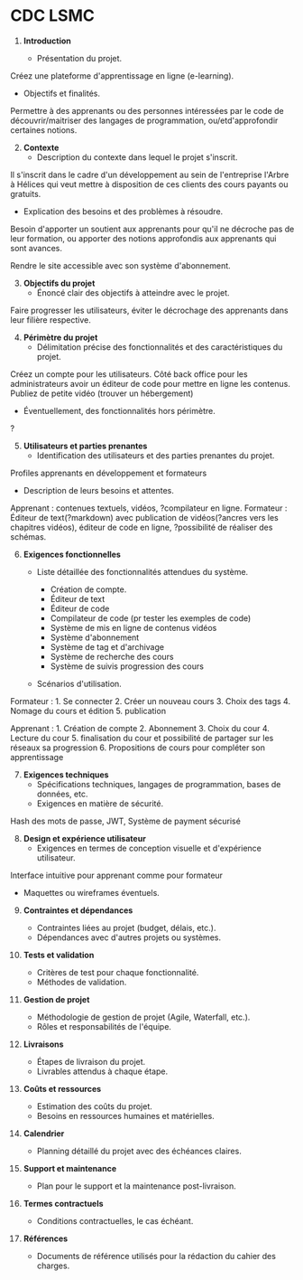 # CDC LSMC

1. **Introduction**

   - Présentation du projet.

Créez une plateforme d'apprentissage en ligne (e-learning).

   - Objectifs et finalités.

Permettre à des apprenants ou des personnes intéressées par le code de découvrir/maitriser des langages de programmation, ou/etd'approfondir certaines notions.

2. **Contexte**
   - Description du contexte dans lequel le projet s'inscrit.

Il s'inscrit dans le cadre d'un développement au sein de l'entreprise l'Arbre à Hélices qui veut mettre à disposition de ces clients des cours payants ou gratuits.

   - Explication des besoins et des problèmes à résoudre.

Besoin d'apporter un soutient aux apprenants pour qu'il ne décroche pas de leur formation, ou apporter des notions approfondis aux apprenants qui sont avances.

Rendre le site accessible avec son système d'abonnement. 

3. **Objectifs du projet**
   - Énoncé clair des objectifs à atteindre avec le projet.

Faire progresser les utilisateurs, éviter le décrochage des apprenants dans leur filière respective.

4. **Périmètre du projet**
   - Délimitation précise des fonctionnalités et des caractéristiques du projet.

Créez un compte pour les utilisateurs.
Côté back office pour les administrateurs avoir un éditeur de code pour mettre en ligne les contenus. 
Publiez de petite vidéo (trouver un hébergement)

   - Éventuellement, des fonctionnalités hors périmètre.

?

5. **Utilisateurs et parties prenantes**
   - Identification des utilisateurs et des parties prenantes du projet.

Profiles apprenants en développement et formateurs 

   - Description de leurs besoins et attentes.

Apprenant : contenues textuels, vidéos, ?compilateur en ligne.
Formateur : Éditeur de text(?markdown) avec publication de vidéos(?ancres vers les chapitres vidéos), éditeur de code en ligne, ?possibilité de réaliser des schémas.

6. **Exigences fonctionnelles**
   - Liste détaillée des fonctionnalités attendues du système.

        - Création de compte.
        - Éditeur de text
        - Éditeur de code
        - Compilateur de code (pr tester les exemples de code)
        - Système de mis en ligne de contenus vidéos
        - Système d'abonnement
        - Système de tag et d'archivage
        - Système de recherche des cours
        - Système de suivis progression des cours

   - Scénarios d'utilisation.

Formateur : 
    1. Se connecter
    2. Créer un nouveau cours
    3. Choix des tags
    4. Nomage du cours et édition
    5. publication

Apprenant :
    1. Création de compte
    2. Abonnement
    3. Choix du cour
    4. Lecture du cour
    5. finalisation du cour et possibilité de partager sur les réseaux sa progression
    6. Propositions de cours pour compléter son apprentissage

7. **Exigences techniques**
   - Spécifications techniques, langages de programmation, bases de données, etc.
   - Exigences en matière de sécurité.

Hash des mots de passe, JWT, Système de payment sécurisé

8. **Design et expérience utilisateur**
   - Exigences en termes de conception visuelle et d'expérience utilisateur.

Interface intuitive pour apprenant comme pour formateur

   - Maquettes ou wireframes éventuels.

9. **Contraintes et dépendances**
   - Contraintes liées au projet (budget, délais, etc.).
   - Dépendances avec d'autres projets ou systèmes.

10. **Tests et validation**
    - Critères de test pour chaque fonctionnalité.
    - Méthodes de validation.

11. **Gestion de projet**
    - Méthodologie de gestion de projet (Agile, Waterfall, etc.).
    - Rôles et responsabilités de l'équipe.

12. **Livraisons**
    - Étapes de livraison du projet.
    - Livrables attendus à chaque étape.

13. **Coûts et ressources**
    - Estimation des coûts du projet.
    - Besoins en ressources humaines et matérielles.

14. **Calendrier**
    - Planning détaillé du projet avec des échéances claires.

15. **Support et maintenance**
    - Plan pour le support et la maintenance post-livraison.

16. **Termes contractuels**
    - Conditions contractuelles, le cas échéant.

17. **Références**
    - Documents de référence utilisés pour la rédaction du cahier des charges.